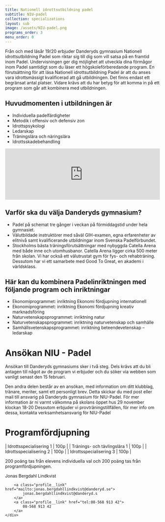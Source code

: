 ```yaml
---
title: Nationell idrottsutbildning padel
subtitle: NIU-padel
collection: specializations
layout: sub
image: /assets/NIU-padel.png
programs_order: 3
menu_order: 0
---
```


Från och med läsår 19/20 erbjuder Danderyds gymnasium Nationell idrottsutbildning Padel som riktar sig till dig som vill satsa på en framtid inom Padel.
Undervisningen ger dig möjlighet att utveckla dina förmågor inom Padel samtidigt som du läser ett högskoleförberedande program.
En förutsättning för att läsa Nationell idrottsutbildning Padel är att du anses vara idrottsmässigt kvalificerad att gå utbildningen.
Det finns endast ett begränsat antal platser. Vidare krävs att du har betyg för att komma in på ett program som går att kombinera med utbildningen.

## Huvudmomenten i utbildningen är

* Individuella padelfärdigheter
* Metodik i offensiv och defensiv zon
* Idrottspsykologi
* Ledarskap
* Träningslära och näringslära
* Idrottsskadebehandling

<iframe width="100%" height="166" scrolling="no" frameborder="no" allow="autoplay" src="https://w.soundcloud.com/player/?url=https%3A//api.soundcloud.com/tracks/109436922&color=%235190de&auto_play=false&hide_related=false&show_comments=true&show_user=true&show_reposts=false&show_teaser=true"></iframe>

## Varför ska du välja Danderyds gymnasium?

* Padel på schemat tre gånger i veckan på förmiddagstid under hela gymnasiet.
* Välutbildade instruktörer med såväl GIH-examen, egna erfarenheter av elitnivå samt kvalificerande utbildningar inom Svenska Padelförbundet.
* Stockholms bästa träningsförutsättningar med nybyggda Catella Arena med både inne och utomhusbanor. Catella Arena ligger cirka 500 meter från skolan. Vi har också ett välutrustat gym för fys- och rehabträning. Dessutom har vi ett samarbete med Good To Great, en akademi i världsklass.

## Här kan du kombinera Padelinriktningen med följande program och inriktningar

* Ekonomiprogrammet: inriktning Ekonomi fördjupning internationell
* Ekonomiprogrammet: inriktning Ekonomi fördjupning kreativ marknadsföring
* Naturvetenskapsprogrammet: inriktning natur
* Naturvetenskapsprogrammet: inriktning naturvetenskap och samhälle
* Samhällsvetenskapsprogrammet: inriktning beteendevetenskap – ledarskap

# Ansökan NIU - Padel

Ansökan till Danderyds gymnasiums sker i två steg. Dels krävs att du bli antagen till något av de program vi erbjuder och du söker via webben som vanligt senast den 15 februari. 
 
Den andra delen består av en ansökan, med information om ditt klubblag, tränare, meriter, samt ett personligt brev. Detta skickar du med post eller mail till ansvarig på Danderyds gymnasium för NIU-Padel. 
För mer information är ni varmt välkomna på skolans öppet hus 29 november klockan 18-20
Dessutom erbjuder vi provträningstillfällen, för mer info om dessa, kontakta verksamhetsansvarig för NIU-Padel

# Programfördjupning

| Idrottsspecialisering 1 | 100p |
| Tränings- och tävlingslära 1 | 100p |
| Idrottsspecialisering 2 | 100p |
| Idrottsspecialisering 3 | 100p |

200 poäng tas från elevens individuella val och 200 poäng tas från programfördjupningen.

<div class="profile">
	<div class="profile__info">
		<div class="profile__title">Jonas Bergdahl Lindkvist</div>

		<a class="profile__link" href="mailto:jonas.bergdahllindkvist@danderyd.se">
			jonas.bergdahllindkvist@danderyd.s
		</a>
		<a class="profile__link" href="tel:08-568 913 42">
			08-568 913 42
		</a>
	</div>
</div>
